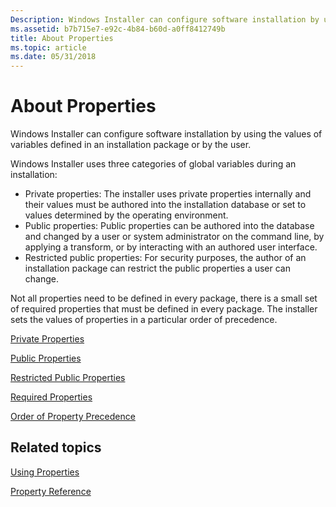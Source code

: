 ```yaml
---
Description: Windows Installer can configure software installation by using the values of variables defined in an installation package or by the user.
ms.assetid: b7b715e7-e92c-4b84-b60d-a0ff8412749b
title: About Properties
ms.topic: article
ms.date: 05/31/2018
---
```


# About Properties

Windows Installer can configure software installation by using the values of variables defined in an installation package or by the user.

Windows Installer uses three categories of global variables during an installation:

-   Private properties: The installer uses private properties internally and their values must be authored into the installation database or set to values determined by the operating environment.
-   Public properties: Public properties can be authored into the database and changed by a user or system administrator on the command line, by applying a transform, or by interacting with an authored user interface.
-   Restricted public properties: For security purposes, the author of an installation package can restrict the public properties a user can change.

Not all properties need to be defined in every package, there is a small set of required properties that must be defined in every package. The installer sets the values of properties in a particular order of precedence.

[Private Properties](private-properties.md)

[Public Properties](public-properties.md)

[Restricted Public Properties](restricted-public-properties.md)

[Required Properties](required-properties.md)

[Order of Property Precedence](order-of-property-precedence.md)

## Related topics

<dl> <dt>

[Using Properties](using-properties.md)
</dt> <dt>

[Property Reference](property-reference.md)
</dt> </dl>

 

 



